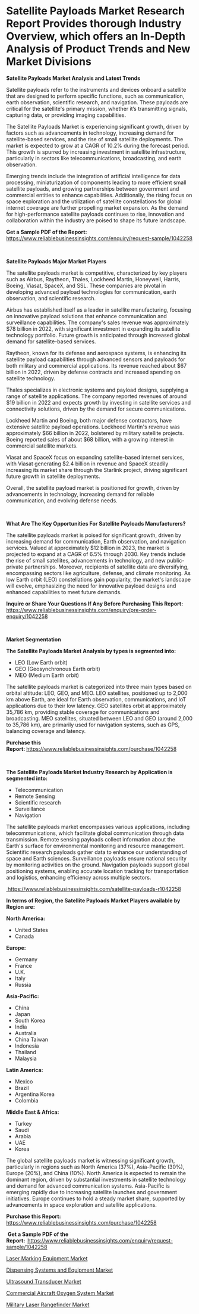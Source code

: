 <p><h1>Satellite Payloads Market Research Report Provides thorough Industry Overview, which offers an In-Depth Analysis of Product Trends and New Market Divisions</h1></p><p><strong>Satellite Payloads Market Analysis and Latest Trends</strong></p>
<p><p>Satellite payloads refer to the instruments and devices onboard a satellite that are designed to perform specific functions, such as communication, earth observation, scientific research, and navigation. These payloads are critical for the satellite's primary mission, whether it’s transmitting signals, capturing data, or providing imaging capabilities.</p><p>The Satellite Payloads Market is experiencing significant growth, driven by factors such as advancements in technology, increasing demand for satellite-based services, and the rise of small satellite deployments. The market is expected to grow at a CAGR of 10.2% during the forecast period. This growth is spurred by increasing investment in satellite infrastructure, particularly in sectors like telecommunications, broadcasting, and earth observation. </p><p>Emerging trends include the integration of artificial intelligence for data processing, miniaturization of components leading to more efficient small satellite payloads, and growing partnerships between government and commercial entities to enhance capabilities. Additionally, the rising focus on space exploration and the utilization of satellite constellations for global internet coverage are further propelling market expansion. As the demand for high-performance satellite payloads continues to rise, innovation and collaboration within the industry are poised to shape its future landscape.</p></p>
<p><strong>Get a Sample PDF of the Report:&nbsp;</strong> <a href="https://www.reliablebusinessinsights.com/enquiry/request-sample/1042258?utm_campaign=75&utm_medium=2&utm_source=Github&utm_content=ia&utm_term=16022025&utm_id=satellite-payloads">https://www.reliablebusinessinsights.com/enquiry/request-sample/1042258</a></p>
<p>&nbsp;</p>
<p><strong>Satellite Payloads Major Market Players</strong></p>
<p><p>The satellite payloads market is competitive, characterized by key players such as Airbus, Raytheon, Thales, Lockheed Martin, Honeywell, Harris, Boeing, Viasat, SpaceX, and SSL. These companies are pivotal in developing advanced payload technologies for communication, earth observation, and scientific research.</p><p>Airbus has established itself as a leader in satellite manufacturing, focusing on innovative payload solutions that enhance communication and surveillance capabilities. The company's sales revenue was approximately $78 billion in 2022, with significant investment in expanding its satellite technology portfolio. Future growth is anticipated through increased global demand for satellite-based services.</p><p>Raytheon, known for its defense and aerospace systems, is enhancing its satellite payload capabilities through advanced sensors and payloads for both military and commercial applications. Its revenue reached about $67 billion in 2022, driven by defense contracts and increased spending on satellite technology.</p><p>Thales specializes in electronic systems and payload designs, supplying a range of satellite applications. The company reported revenues of around $19 billion in 2022 and expects growth by investing in satellite services and connectivity solutions, driven by the demand for secure communications.</p><p>Lockheed Martin and Boeing, both major defense contractors, have extensive satellite payload operations. Lockheed Martin's revenue was approximately $66 billion in 2022, bolstered by military satellite projects. Boeing reported sales of about $68 billion, with a growing interest in commercial satellite markets.</p><p>Viasat and SpaceX focus on expanding satellite-based internet services, with Viasat generating $2.4 billion in revenue and SpaceX steadily increasing its market share through the Starlink project, driving significant future growth in satellite deployments.</p><p>Overall, the satellite payload market is positioned for growth, driven by advancements in technology, increasing demand for reliable communication, and evolving defense needs.</p></p>
<p>&nbsp;</p>
<p><strong>What Are The Key Opportunities For Satellite Payloads Manufacturers?</strong></p>
<p><p>The satellite payloads market is poised for significant growth, driven by increasing demand for communication, Earth observation, and navigation services. Valued at approximately $12 billion in 2023, the market is projected to expand at a CAGR of 6.5% through 2030. Key trends include the rise of small satellites, advancements in technology, and new public-private partnerships. Moreover, recipients of satellite data are diversifying, encompassing sectors like agriculture, defense, and climate monitoring. As low Earth orbit (LEO) constellations gain popularity, the market's landscape will evolve, emphasizing the need for innovative payload designs and enhanced capabilities to meet future demands.</p></p>
<p><strong>Inquire or Share Your Questions If Any Before Purchasing This Report:</strong> <a href="https://www.reliablebusinessinsights.com/enquiry/pre-order-enquiry/1042258?utm_campaign=75&utm_medium=2&utm_source=Github&utm_content=ia&utm_term=16022025&utm_id=satellite-payloads">https://www.reliablebusinessinsights.com/enquiry/pre-order-enquiry/1042258</a></p>
<p>&nbsp;</p>
<p><strong>Market Segmentation</strong></p>
<p><strong>The Satellite Payloads Market Analysis by types is segmented into:</strong></p>
<p><ul><li>LEO (Low Earth orbit)</li><li>GEO (Geosynchronous Earth orbit)</li><li>MEO (Medium Earth orbit)</li></ul></p>
<p><p>The satellite payloads market is categorized into three main types based on orbital altitude: LEO, GEO, and MEO. LEO satellites, positioned up to 2,000 km above Earth, are ideal for Earth observation, communications, and IoT applications due to their low latency. GEO satellites orbit at approximately 35,786 km, providing stable coverage for communications and broadcasting. MEO satellites, situated between LEO and GEO (around 2,000 to 35,786 km), are primarily used for navigation systems, such as GPS, balancing coverage and latency.</p></p>
<p><strong>Purchase this Report:&nbsp;</strong><a href="https://www.reliablebusinessinsights.com/purchase/1042258?utm_campaign=75&utm_medium=2&utm_source=Github&utm_content=ia&utm_term=16022025&utm_id=satellite-payloads">https://www.reliablebusinessinsights.com/purchase/1042258</a></p>
<p>&nbsp;</p>
<p><strong>The Satellite Payloads Market Industry Research by Application is segmented into:</strong></p>
<p><ul><li>Telecommunication</li><li>Remote Sensing</li><li>Scientific research</li><li>Surveillance</li><li>Navigation</li></ul></p>
<p><p>The satellite payloads market encompasses various applications, including telecommunications, which facilitate global communication through data transmission. Remote sensing payloads collect information about the Earth's surface for environmental monitoring and resource management. Scientific research payloads gather data to enhance our understanding of space and Earth sciences. Surveillance payloads ensure national security by monitoring activities on the ground. Navigation payloads support global positioning systems, enabling accurate location tracking for transportation and logistics, enhancing efficiency across multiple sectors.</p></p>
<p><a href="https://www.reliablebusinessinsights.com/satellite-payloads-r1042258?utm_campaign=75&utm_medium=2&utm_source=Github&utm_content=ia&utm_term=16022025&utm_id=satellite-payloads">&nbsp;https://www.reliablebusinessinsights.com/satellite-payloads-r1042258</a></p>
<p><strong>In terms of Region, the Satellite Payloads Market Players available by Region are:</strong></p>
<p>
    <p> <strong> North America: </strong>
        <ul>
            <li>United States</li>
            <li>Canada</li>
        </ul>
        </p> 
    <p> <strong> Europe: </strong>
        <ul>
            <li>Germany</li>
            <li>France</li>
            <li>U.K.</li>
            <li>Italy</li>
            <li>Russia</li>
        </ul>
        </p> 
    <p> <strong> Asia-Pacific: </strong>
        <ul>
            <li>China</li>
            <li>Japan</li>
            <li>South Korea</li>
            <li>India</li>
            <li>Australia</li>
            <li>China Taiwan</li>
            <li>Indonesia</li>
            <li>Thailand</li>
            <li>Malaysia</li>
        </ul>
        </p> 
    <p> <strong> Latin America: </strong>
        <ul>
            <li>Mexico</li>
            <li>Brazil</li>
            <li>Argentina Korea</li>
            <li>Colombia</li>
        </ul>
        </p> 
    <p> <strong> Middle East & Africa: </strong>
        <ul>
            <li>Turkey</li>
            <li>Saudi</li>
            <li>Arabia</li>
            <li>UAE</li>
            <li>Korea</li>
        </ul>
    </p>
    </p>
<p><p>The global satellite payloads market is witnessing significant growth, particularly in regions such as North America (37%), Asia-Pacific (30%), Europe (20%), and China (10%). North America is expected to remain the dominant region, driven by substantial investments in satellite technology and demand for advanced communication systems. Asia-Pacific is emerging rapidly due to increasing satellite launches and government initiatives. Europe continues to hold a steady market share, supported by advancements in space exploration and satellite applications.</p></p>
<p><strong>Purchase this Report: </strong><a href="https://www.reliablebusinessinsights.com/purchase/1042258?utm_campaign=75&utm_medium=2&utm_source=Github&utm_content=ia&utm_term=16022025&utm_id=satellite-payloads">https://www.reliablebusinessinsights.com/purchase/1042258</a></p>
<p>&nbsp;<strong>Get a Sample PDF of the Report:&nbsp;&nbsp;</strong><a href="https://www.reliablebusinessinsights.com/enquiry/request-sample/1042258?utm_campaign=75&utm_medium=2&utm_source=Github&utm_content=ia&utm_term=16022025&utm_id=satellite-payloads">https://www.reliablebusinessinsights.com/enquiry/request-sample/1042258</a></p>
<p><strong></strong></p>
<p><p><a href="https://github.com/denbelnmer50/Market-Research-Report-List-1/blob/main/laser-marking-equipment-market.md?utm_campaign=75&utm_medium=2&utm_source=Github&utm_content=ia&utm_term=16022025&utm_id=satellite-payloads">Laser Marking Equipment Market</a></p><p><a href="https://github.com/shewlisapsai/Market-Research-Report-List-1/blob/main/dispensing-systems-and-equipment-market.md?utm_campaign=75&utm_medium=2&utm_source=Github&utm_content=ia&utm_term=16022025&utm_id=satellite-payloads">Dispensing Systems and Equipment Market</a></p><p><a href="https://github.com/krulicfidura/Market-Research-Report-List-1/blob/main/ultrasound-transducer-market.md?utm_campaign=75&utm_medium=2&utm_source=Github&utm_content=ia&utm_term=16022025&utm_id=satellite-payloads">Ultrasound Transducer Market</a></p><p><a href="https://github.com/dibesnayee/Market-Research-Report-List-1/blob/main/commercial-aircraft-oxygen-system-market.md?utm_campaign=75&utm_medium=2&utm_source=Github&utm_content=ia&utm_term=16022025&utm_id=satellite-payloads">Commercial Aircraft Oxygen System Market</a></p><p><a href="https://github.com/vassihucz/Market-Research-Report-List-1/blob/main/military-laser-rangefinder-market.md?utm_campaign=75&utm_medium=2&utm_source=Github&utm_content=ia&utm_term=16022025&utm_id=satellite-payloads">Military Laser Rangefinder Market</a></p></p>